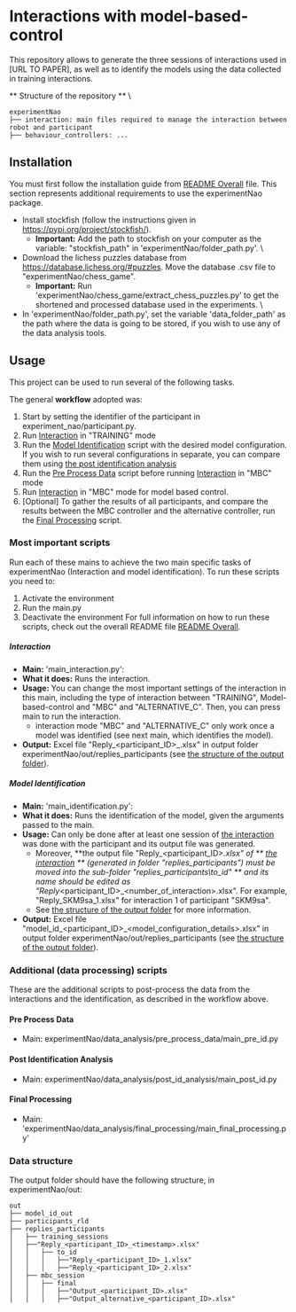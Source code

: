 # Interactions with model-based-control
This repository allows to generate the three sessions of interactions used in [URL TO PAPER], as well as to identify 
the models using the data collected in training interactions.

** Structure of the repository ** \
```
experimentNao
├── interaction: main files required to manage the interaction between robot and participant
├── behaviour_controllers: ...
```

## Installation
You must first follow the installation guide from [README Overall](README.md#Installation) file. This section represents additional requirements to use the experimentNao package. 

- Install stockfish (follow the instructions given in https://pypi.org/project/stockfish/). 
  - **Important:** Add the path to stockfish on your computer as the variable: "stockfish_path" in 'experimentNao/folder_path.py'. \
- Download the lichess puzzles database from https://database.lichess.org/#puzzles. Move the database .csv file to "experimentNao/chess_game". 
  - **Important:** Run 'experimentNao/chess_game/extract_chess_puzzles.py' to get the shortened and processed database used in the experiments. \
- In 'experimentNao/folder_path.py', set the variable 'data_folder_path' as the path where the data is going to be stored, if you wish to use any of the data analysis tools.

## Usage
This project can be used to run several of the following tasks. 

The general **workflow** adopted was: 
1. Start by setting the identifier of the participant in experiment_nao/participant.py. 
2. Run [Interaction](#interaction) in "TRAINING" mode
3. Run the [Model Identification](#model-identification) script with the desired model configuration. 
If you wish to run several configurations in separate, you can compare them using 
[the post identification analysis](#post-identification-analysis)
4. Run the [Pre Process Data](#pre-process-data) script before running [Interaction](#interaction) in "MBC" mode
5. Run [Interaction](#interaction) in "MBC" mode for model based control. 
6. [Optional] To gather the results of all participants, and compare the results between the MBC controller and the 
alternative controller, run the [Final Processing](#final-processing) script.

### Most important scripts 
Run each of these mains to achieve the two main specific tasks of experimentNao (Interaction and model identification).
To run these scripts you need to:
1. Activate the environment
2. Run the main.py
3. Deactivate the environment
For full information on how to run these scripts, check out the overall README file [README Overall](README.md#Usage).

##### Interaction
- **Main:** 'main_interaction.py':  
- **What it does:** Runs the interaction. 
- **Usage:** You can change the most important settings of the interaction in this main, 
including the type of interaction between "TRAINING", Model-based-control and "MBC" and "ALTERNATIVE_C". 
Then, you can press main to run the interaction. 
  - interaction mode "MBC" and "ALTERNATIVE_C" only work once a model was identified (see next main, which identifies the model). 
- **Output:** Excel file "Reply_<participant_ID>_<timestamp>.xlsx" in output folder 
experimentNao/out/replies_participants (see [the structure of the output folder](#output-folder)).

##### Model Identification
- **Main:** 'main_identification.py':  
- **What it does:** Runs the identification of the model, given the arguments passed to the main. 
- **Usage:** Can only be done after at least one session of [the interaction](#interaction) was done with the 
participant and its output file was generated. 
  - Moreover, **the output file "Reply_<participant_ID>_<timestamp>.xlsx" of ** [the interaction](#interaction) ** 
  (generated in folder "replies_participants") must be moved into the sub-folder "replies_participants\to_id" ** and its 
  name should be edited as "Reply_<participant_ID>_<number_of_interaction>.xlsx". For example, "Reply_SKM9sa_1.xlsx" 
  for interaction 1 of participant "SKM9sa". 
  - See [the structure of the output folder](#data-structure) for more information.
- **Output:** Excel file "model_id_<participant_ID>_<model_configuration_details>.xlsx" in output folder 
experimentNao/out/replies_participants (see [the structure of the output folder](#output-folder)).

### Additional (data processing) scripts 
These are the additional scripts to post-process the data from the interactions and the identification, as described in the workflow above.

#### Pre Process Data
- Main: experimentNao/data_analysis/pre_process_data/main_pre_id.py

#### Post Identification Analysis
- Main: experimentNao/data_analysis/post_id_analysis/main_post_id.py

#### Final Processing
- Main: 'experimentNao/data_analysis/final_processing/main_final_processing.py'

### Data structure
The output folder should have the following structure, in experimentNao/out:
```
out 
├── model_id_out
├── participants_rld
├── replies_participants
│   ├── training_sessions
│   ├──"Reply_<participant_ID>_<timestamp>.xlsx"
│   │   ├── to_id
│   │   │   ├──"Reply_<participant_ID>_1.xlsx"
│   │   │   ├──"Reply_<participant_ID>_2.xlsx"
│   ├── mbc_session
│   │   ├── final
│   │   │   ├──"Output_<participant_ID>.xlsx"
│   │   │   ├──"Output_alternative_<participant_ID>.xlsx"
```

